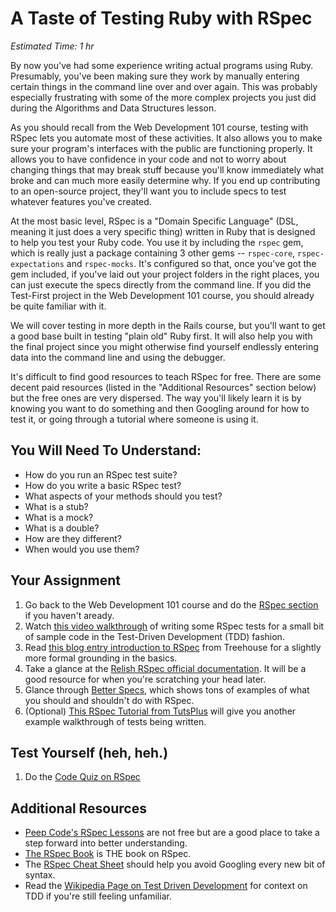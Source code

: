 # A Taste of Testing Ruby with RSpec
*Estimated Time: 1 hr*

By now you've had some experience writing actual programs using Ruby.  Presumably, you've been making sure they work by manually entering certain things in the command line over and over again.  This was probably especially frustrating with some of the more complex projects you just did during the Algorithms and Data Structures lesson.  

As you should recall from the Web Development 101 course, testing with RSpec lets you automate most of these activities.  It also allows you to make sure your program's interfaces with the public are functioning properly.  It allows you to have confidence in your code and not to worry about changing things that may break stuff because you'll know immediately what broke and can much more easily determine why.  If you end up contributing to an open-source project, they'll want you to include specs to test whatever features you've created.

At the most basic level, RSpec is a "Domain Specific Language" (DSL, meaning it just does a very specific thing) written in Ruby that is designed to help you test your Ruby code.  You use it by including the `rspec` gem, which is really just a package containing 3 other gems -- `rspec-core`, `rspec-expectations` and `rspec-mocks`.  It's configured so that, once you've got the gem included, if you've laid out your project folders in the right places, you can just execute the specs directly from the command line.  If you did the Test-First project in the Web Development 101 course, you should already be quite familiar with it. 

We will cover testing in more depth in the Rails course, but you'll want to get a good base built in testing "plain old" Ruby first.  It will also help you with the final project since you might otherwise find yourself endlessly entering data into the command line and using the debugger.

It's difficult to find good resources to teach RSpec for free.  There are some decent paid resources (listed in the "Additional Resources" section below) but the free ones are very dispersed.  The way you'll likely learn it is by knowing you want to do something and then Googling around for how to test it, or going through a tutorial where someone is using it.

## You Will Need To Understand:

* How do you run an RSpec test suite?
* How do you write a basic RSpec test?
* What aspects of your methods should you test?
* What is a stub?
* What is a mock?
* What is a double?
* How are they different?
* When would you use them?

## Your Assignment

1. Go back to the Web Development 101 course and do the [RSpec section](/curriculum/web_development_101/testing_basics.md) if you haven't aready.
2. Watch [this video walkthrough](http://www.youtube.com/watch?v=JhR9Ib1Ylb8&feature=relmfu) of writing some RSpec tests for a small bit of sample code in the Test-Driven Development (TDD) fashion. 
3. Read [this blog entry introduction to RSpec](http://blog.teamtreehouse.com/an-introduction-to-rspec) from Treehouse for a slightly more formal grounding in the basics.
3. Take a glance at the [Relish RSpec official documentation](https://www.relishapp.com/rspec/rspec-core/v/2-4/docs).  It will be a good resource for when you're scratching your head later.
3. Glance through [Better Specs](http://betterspecs.org), which shows tons of examples of what you should and shouldn't do with RSpec.
4. (Optional) [This RSpec Tutorial from TutsPlus](http://net.tutsplus.com/tutorials/ruby/ruby-for-newbies-testing-with-rspec/) will give you another example walkthrough of tests being written.

## Test Yourself (heh, heh.)
1. Do the [Code Quiz on RSpec](http://www.codequizzes.com/topics/7/quizzes/22)

## Additional Resources
* [Peep Code's RSpec Lessons](https://peepcode.com/products/rspec-i) are not free but are a good place to take a step forward into better understanding.
* [The RSpec Book](http://www.amazon.com/The-RSpec-Book-Behaviour-Development/dp/1934356379) is THE book on RSpec.
* The [RSpec Cheat Sheet](http://www.anchor.com.au/wp-content/uploads/rspec_cheatsheet_attributed.pdf) should help you avoid Googling every new bit of syntax.
* Read the [Wikipedia Page on Test Driven Development](http://en.wikipedia.org/wiki/Test-driven_development) for context on TDD if you're still feeling unfamiliar.
